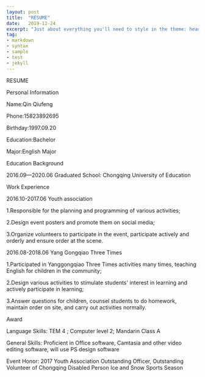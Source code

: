 ```yaml
---
layout: post
title:  "RESUME"
date:   2019-12-24
excerpt: "Just about everything you'll need to style in the theme: headings, paragraphs, blockquotes, tables, code blocks, and more."
tag:
- markdown
- syntax
- sample
- test
- jekyll
---
```


RESUME

Personal Information

Name:Qin Qiufeng

Phone:15823892695

Birthday:1997.09.20

Education:Bachelor

Major:English Major



Education Background

2016.09—2020.06        Graduated School: Chongqing University of Education



Work Experience

2016.10-2017.06  Youth association

1.Responsible for the planning and programming of various activities;

2.Design event posters and promote them on social media;

3.Organize volunteers to participate in the event, participate actively and orderly and ensure order at the scene.



2016.08-2018.06   Yang Gongqiao Three Times

1.Participated in Yanggongqiao Three Times activities many times, teaching English for children in the community;

2.Design various activities to stimulate students' interest in learning and actively participate in learning;

3.Answer questions for children, counsel students to do homework, maintain order on site, and carry out activities normally.



Award

Language Skills: TEM 4 ; Computer level 2; Mandarin Class A

General Skills: Proficient in Office software, Camtasia and other video editing software, will use PS design software

Event Honor: 2017 Youth Association Outstanding Officer, Outstanding Volunteer of Chongqing Disabled Person Ice and Snow Sports Season